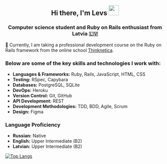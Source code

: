 <h2 align="center">Hi there, I'm Levs</a> 
<img src="https://github.com/blackcater/blackcater/raw/main/images/Hi.gif" height="32"/></h1>
<h3 align="center">Computer science student and Ruby on Rails enthusiast from Latvia 🇱🇻</h3>

<p>🌱 Currently, I am taking a professional development course on the Ruby on Rails framework from the online school <a href="https://thinknetica.com" target="_blank">Thinknetica</a>.</p>

<h3>Below are some of the key skills and technologies I work with:</h3>
<ul>
 <li><b>Languages & Frameworks:</b> Ruby, Rails, JavaScript, HTML, CSS</li>
 <li><b>Testing:</b> RSpec, Capybara</li>
 <li><b>Databases:</b> PostgreSQL, SQLite</li>
 <li><b>DevOps:</b> Heroku</li>
 <li><b>Version Control:</b> Git, GitHub</li>
 <li><b>API Development:</b> REST</li>
 <li><b>Development Methodologies:</b> TDD, BDD, Agile, Scrum</li>
 <li><b>Design:</b> Figma</li>
</ul>

<h3>Language Proficiency</h3>
<ul>
 <li><b>Russian:</b> Native</li>
 <li><b>English:</b> Upper Intermediate (B2)</li>
 <li><b>Latvian:</b> Upper Intermediate (B2)</li>
</ul>

[![Top Langs](https://github-readme-stats.vercel.app/api/top-langs/?username=lbrezgin&layout=compact)](https://github.com/lbrezgin/github-readme-stats)
